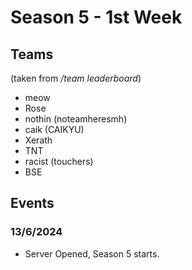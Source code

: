 # Season 5 - 1st Week
## Teams
(taken from */team leaderboard*)
- meow
- Rose
- nothin (noteamheresmh)
- caik (CAIKYU)
- Xerath 
- TNT
- racist (touchers)
- BSE                             

## Events
### 13/6/2024
- Server Opened, Season 5 starts.
<!--stackedit_data:
eyJwcm9wZXJ0aWVzIjoibWVybWFpZDpcbiAgZW5hYmxlZDogdH
J1ZVxudGl0bGU6IEJTTVBIQS1TNS0xV1xuYXV0aG9yOiBvbmlv
blxuIiwiaGlzdG9yeSI6WzQzMDU5NTk1NSw4Nzk1Njg4NiwtOT
U3Njg3OTA1LDE0OTU5ODA1NDFdfQ==
-->